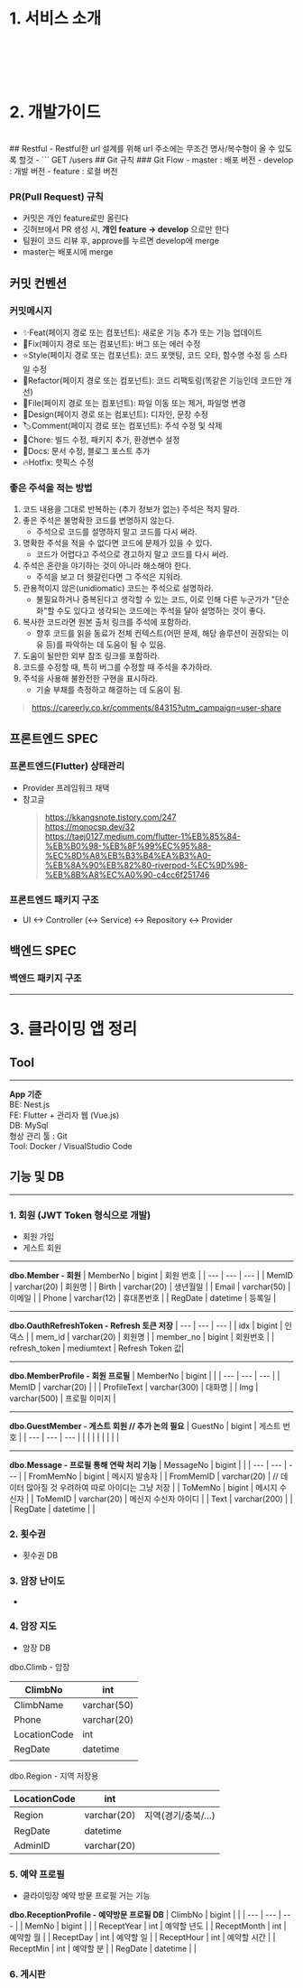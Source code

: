 # 1. 서비스 소개
<br>
<br>
<br>
<br>

# 2. 개발가이드
<br>
## Restful
- Restful한 url 설계를 위해 url 주소에는 무조건 명사/복수형이 올 수 있도록 할것
- ``` GET /users
## Git 규칙
### Git Flow 
- master : 배포 버전
- develop : 개발 버전
- feature : 로컬 버전

### PR(Pull Request) 규칙
- 커밋은 개인 feature로만 올린다
- 깃허브에서 PR 생성 시, **개인 feature -> develop** 으로만 한다
- 팀원이 코드 리뷰 후, approve를 누르면 develop에 merge
- master는 배포시에 merge
 
## 커밋 컨벤션
### 커밋메시지
- ✨Feat(페이지 경로 또는 컴포넌트): 새로운 기능 추가 또는 기능 업데이트
- 🔨Fix(페이지 경로 또는 컴포넌트): 버그 또는 에러 수정
- ⭐️Style(페이지 경로 또는 컴포넌트): 코드 포맷팅, 코드 오타, 함수명 수정 등 스타일 수정
- 🧠Refactor(페이지 경로 또는 컴포넌트): 코드 리팩토링(똑같은 기능인데 코드만 개선)
- 📁File(페이지 경로 또는 컴포넌트): 파일 이동 또는 제거, 파일명 변경
- 🎨Design(페이지 경로 또는 컴포넌트): 디자인, 문장 수정
- 🏷Comment(페이지 경로 또는 컴포넌트): 주석 수정 및 삭제
- 🍎Chore: 빌드 수정, 패키지 추가, 환경변수 설정
- 📝Docs: 문서 수정, 블로그 포스트 추가
- 🔥Hotfix: 핫픽스 수정

### 좋은 주석을 적는 방법
1. 코드 내용을 그대로 반복하는 (추가 정보가 없는) 주석은 적지 말라.
2. 좋은 주석은 불명확한 코드를 변명하지 않는다.
    - 주석으로 코드를 설명하지 말고 코드를 다시 써라.
3. 명확한 주석을 적을 수 없다면 코드에 문제가 있을 수 있다.
    - 코드가 어렵다고 주석으로 경고하지 말고 코드를 다시 써라.
4. 주석은 혼란을 야기하는 것이 아니라 해소해야 한다.
    - 주석을 보고 더 헷갈린다면 그 주석은 지워라.
5. 관용적이지 않은(unidiomatic) 코드는 주석으로 설명하라.
    - 불필요하거나 중복된다고 생각할 수 있는 코드, 이로 인해 다른 누군가가 "단순화"할 수도 있다고 생각되는 코드에는 주석을 달아 설명하는 것이 좋다.
6. 복사한 코드라면 원본 출처 링크를 주석에 포함하라.
    - 향후 코드를 읽을 동료가 전체 컨텍스트(어떤 문제, 해당 솔루션이 권장되는 이유 등)를 파악하는 데 도움이 될 수 있음.
7. 도움이 될만한 외부 참조 링크를 포함하라.
8. 코드를 수정할 때, 특히 버그를 수정할 때 주석을 추가하라.
9. 주석을 사용해 불완전한 구현을 표시하라.
    - 기술 부채를 측정하고 해결하는 데 도움이 됨.
>https://careerly.co.kr/comments/84315?utm_campaign=user-share

## 프론트엔드 SPEC
### 프론트엔드(Flutter) 상태관리
- Provider 프레임워크 채택
- 참고글 
    >https://kkangsnote.tistory.com/247<Br>
    >https://monocsp.dev/32<br>
    >https://taej0127.medium.com/flutter-1%EB%85%84-%EB%B0%98-%EB%8F%99%EC%95%88-%EC%8D%A8%EB%B3%B4%EA%B3%A0-%EB%8A%90%EB%82%80-riverpod-%EC%9D%98-%EB%8B%A8%EC%A0%90-c4cc6f251746

### 프론트엔드 패키지 구조
- UI <-> Controller (<-> Service) <-> Repository <-> Provider

## 백엔드 SPEC
### 백엔드 패키지 구조

---

# 3. 클라이밍 앱 정리

## Tool
---
**App 기준** <br/>
BE: Nest.js<br/>
FE: Flutter + 관리자 웹 (Vue.js)<br/>
DB: MySql<br/>
형상 관리 툴 : Git<br/>
Tool: Docker / VisualStudio Code<br/>

## 기능 및 DB
---
### 1. 회원 (JWT Token 형식으로 개발)
- 회원 가입
- 게스트 회원
---

**dbo.Member - 회원**
| MemberNo | bigint | 회원 번호 |
| --- | --- | --- |
| MemID | varchar(20) | 회원명 |
| Birth | varchar(20) | 생년월일 |
| Email | varchar(50) | 이메일 |
| Phone | varchar(12) | 휴대폰번호 |
| RegDate | datetime | 등록일 |

---

**dbo.OauthRefreshToken - Refresh 토큰 저장**
| --- | --- | --- |
| idx | bigint | 인덱스 |
| mem_id | varchar(20) | 회원명 |
| member_no | bigint | 회원번호 |
| refresh_token | mediumtext | Refresh Token 값|

---

**dbo.MemberProfile - 회원 프로필**
| MemberNo | bigint |  |
| --- | --- | --- |
| MemID | varchar(20) |  |
| ProfileText | varchar(300) | 대화명 |
| Img | varchar(500) | 프로필 이미지 |

---

**dbo.GuestMember - 게스트 회원 // 추가 논의 필요**
| GuestNo | bigint | 게스트 번호 |
| --- | --- | --- |
|  |  |  |
|  |  |  |

---

**dbo.Message - 프로필 통해 연락 처리 기능**
| MessageNo | bigint |  |
| --- | --- | --- |
| FromMemNo | bigint | 메시지 발송자 |
| FromMemID | varchar(20) | // 데이터 많아질 것 우려하여 따로 아이디는 그냥 저장 |
| ToMemNo | bigint | 메시지 수신자 |
| ToMemID | varchar(20) | 메신지 수신자 아이디 |
| Text | varchar(200) |  |
| RegDate | datetime |  |

### 2. 횟수권

- 횟수권 DB

### 3. 암장 난이도

- 

### 4. 암장 지도

- 암장 DB

dbo.Climb - 암장 

| ClimbNo | int |
| --- | --- |
| ClimbName | varchar(50) |
| Phone | varchar(20) |
| LocationCode | int |
| RegDate | datetime |
|  |  |

dbo.Region - 지역 저장용 

| LocationCode | int |  |
| --- | --- | --- |
| Region | varchar(20) | 지역(경기/충북/…) |
| RegDate | datetime |  |
| AdminID | varchar(20) |  |

### 5. 예약 프로필
- 클라이밍장 예약 방문 프로필 거는 기능

**dbo.ReceptionProfile - 예약방문 프로필 DB**
| ClimbNo | bigint |  |
| --- | --- | --- |
| MemNo | bigint |  |
| ReceptYear | int | 예약할 년도 |
| ReceptMonth | int | 예약할 월 |
| ReceptDay | int | 예약할 일 |
| ReceptHour | int | 예약할 시간 |
| ReceptMin | int | 예약할 분 |
| RegDate | datetime |  |

### 6. 게시판

